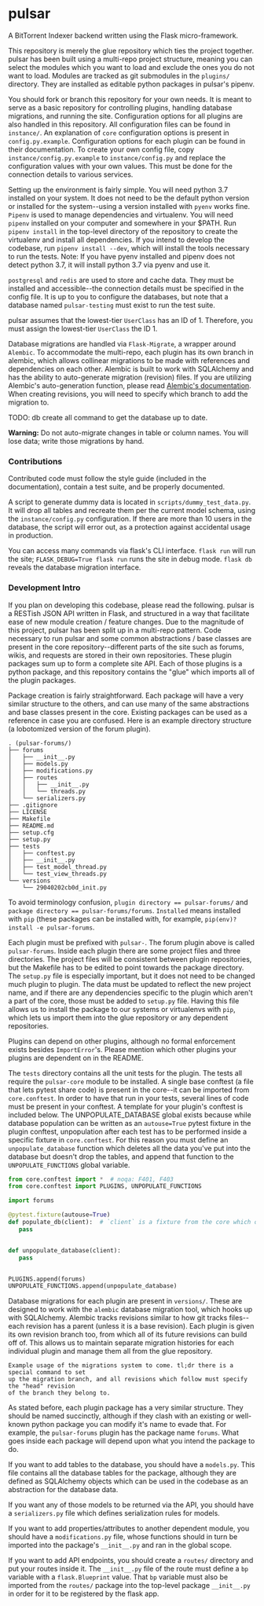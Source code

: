 # pulsar

A BitTorrent Indexer backend written using the Flask micro-framework.

This repository is merely the glue repository which ties the project together. pulsar has
been built using a multi-repo project structure, meaning you can select the modules which
you want to load and exclude the ones you do not want to load. Modules are tracked as git
submodules in the `plugins/` directory. They are installed as editable python packages in
pulsar's pipenv.

You should fork or branch this repository for your own needs. It is meant to serve as a
basic repository for controlling plugins, handling database migrations, and running the
site. Configuration options for all plugins are also handled in this repository. All
configuration files can be found in `instance/`. An explanation of `core` configuration
options is present in `config.py.example`. Configuration options for each plugin can be
found in their documentation. To create your own config file, copy
`instance/config.py.example` to `instance/config.py` and replace the configuration values
with your own values. This must be done for the connection details to various services.

Setting up the environment is fairly simple. You will need python 3.7 installed on your
system. It does not need to be the default python version or installed for the
system--using a version installed with `pyenv` works fine. `Pipenv` is used to manage
dependencies and virtualenv. You will need `pipenv` installed on your computer and
somewhere in your \$PATH. Run `pipenv install` in the top-level directory of the
repository to create the virtualenv and install all dependencies. If you intend to
develop the codebase, run `pipenv install --dev`, which will install the tools necessary
to run the tests. Note: If you have pyenv installed and pipenv does not detect python
3.7, it will install python 3.7 via pyenv and use it.

`postgresql` and `redis` are used to store and cache data. They must be installed and
accessible--the connection details must be specified in the config file. It is up to you
to configure the databases, but note that a database named `pulsar-testing` must exist to
run the test suite.

pulsar assumes that the lowest-tier `UserClass` has an ID of 1. Therefore, you must
assign the lowest-tier `UserClass` the ID 1.

Database migrations are handled via `Flask-Migrate`, a wrapper around `Alembic`. To
accommodate the multi-repo, each plugin has its own branch in alembic, which allows
collinear migrations to be made with references and dependencies on each other. Alembic
is built to work with SQLAlchemy and has the ability to auto-generate migration
(revision) files. If you are utilizing Alembic's auto-generation function, please read
[Alembic's documentation](<http://alembic.zzzcomputing.com/en/latest/autogenerate.html>).
When creating revisions, you will need to specify which branch to add the migration to.

TODO: db create all command to get the database up to date.

**Warning:** Do not auto-migrate changes in table or column names. You will lose data;
write those migrations by hand.

### Contributions

Contributed code must follow the style guide (included in the documentation), contain a
test suite, and be properly documented.

A script to generate dummy data is located in `scripts/dummy_test_data.py`. It will
drop all tables and recreate them per the current model schema, using the
`instance/config.py` configuration. If there are more than 10 users in the database,
the script will error out, as a protection against accidental usage in production.

You can access many commands via flask's CLI interface. `flask run` will run the site;
`FLASK_DEBUG=True flask run` runs the site in debug mode. `flask db` reveals the database
migration interface.

### Development Intro

If you plan on developing this codebase, please read the following. pulsar is a RESTish
JSON API written in Flask, and structured in a way that facilitate ease of new module
creation / feature changes. Due to the magnitude of this project, pulsar has been split
up in a multi-repo pattern. Code necessary to run pulsar and some common abstractions /
base classes are present in the core repository--different parts of the site such as
forums, wikis, and requests are stored in their own repositories. These plugin packages
sum up to form a complete site API. Each of those plugins is a python package, and this
repository contains the "glue" which imports all of the plugin packages.

Package creation is fairly straightforward. Each package will have a very similar
structure to the others, and can use many of the same abstractions and base classes
present in the core. Existing packages can be used as a reference in case you are
confused. Here is an example directory structure (a lobotomized version of the forum
plugin).

```
. (pulsar-forums/)
├── forums
│   ├── __init__.py
│   ├── models.py
│   ├── modifications.py
│   ├── routes
│   │   ├── __init__.py
│   │   └── threads.py
│   └── serializers.py
├── .gitignore
├── LICENSE
├── Makefile
├── README.md
├── setup.cfg
├── setup.py
├── tests
│   ├── conftest.py
│   ├── __init__.py
│   ├── test_model_thread.py
│   └── test_view_threads.py
└── versions
    └── 29040202cb0d_init.py
```

To avoid terminology confusion, `plugin directory == pulsar-forums/` and `package
directory == pulsar-forums/forums`. `Installed` means installed with `pip` (these
packages can be installed with, for example, `pip(env)? install -e pulsar-forums`.

Each plugin must be prefixed with `pulsar-`. The forum plugin above is called
`pulsar-forums`. Inside each plugin there are some project files and three directories.
The project files will be consistent between plugin repositories, but the Makefile has to
be edited to point towards the package directory. The `setup.py` file is especially
important, but it does not need to be changed much plugin to plugin. The data must be
updated to reflect the new project name, and if there are any dependencies specific to
the plugin which aren't a part of the core, those must be added to `setup.py` file.
Having this file allows us to install the package to our systems or virtualenvs with
`pip`, which lets us import them into the glue repository or any dependent repositories.

Plugins can depend on other plugins, although no formal enforcement exists besides
`ImportError`'s. Please mention which other plugins your plugins are dependent on in the
README.

The `tests` directory contains all the unit tests for the plugin. The tests all require
the `pulsar-core` module to be installed. A single base conftest (a file that lets pytest
share code) is present in the core--it can be imported from `core.conftest`. In order to
have that run in your tests, several lines of code must be present in your conftest. A
template for your plugin's conftest is included below. The UNPOPULATE_DATABASE global
exists because while database population can be written as an `autouse=True` pytest
fixture in the plugin conftest, unpopulation after each test has to be performed inside a
specific fixture in `core.conftest`. For this reason you must define an
`unpopulate_database` function which deletes all the data you've put into the database
but doesn't drop the tables, and append that function to the `UNPOPULATE_FUNCTIONS`
global variable.

```python
from core.conftest import *  # noqa: F401, F403
from core.conftest import PLUGINS, UNPOPULATE_FUNCTIONS

import forums

@pytest.fixture(autouse=True)
def populate_db(client):  # `client` is a fixture from the core which opens up a DB connection.
   pass


def unpopulate_database(client):
   pass


PLUGINS.append(forums)
UNPOPULATE_FUNCTIONS.append(unpopulate_database)
```

Database migrations for each plugin are present in `versions/`. These are designed to
work with the `alembic` database migration tool, which hooks up with SQLAlchemy. Alembic
tracks revisions similar to how git tracks files--each revision has a parent (unless it
is a base revision). Each plugin is given its own revision branch too, from which all of
its future revisions can build off of. This allows us to maintain separate migration
histories for each individual plugin and manage them all from the glue repository.

```
Example usage of the migrations system to come. tl;dr there is a special command to set
up the migration branch, and all revisions which follow must specify the "head" revision
of the branch they belong to.
```

As stated before, each plugin package has a very similar structure. They should be named
succinctly, although if they clash with an existing or well-known python package you can
modify it's name to evade that. For example, the `pulsar-forums` plugin has the package
name `forums`. What goes inside each package will depend upon what you intend the package
to do.

If you want to add tables to the database, you should have a `models.py`. This file
contains all the database tables for the package, although they are defined as SQLAlchemy
objects which can be used in the codebase as an abstraction for the database data.

If you want any of those models to be returned via the API, you should have a
`serializers.py` file which defines serialization rules for models.

If you want to add properties/attributes to another dependent module, you should have a
`modifications.py` file, whose functions should in turn be imported into the package's
`__init__.py` and ran in the global scope.

If you want to add API endpoints, you should create a `routes/` directory and put your
routes inside it. The `__init__.py` file of the route must define a `bp` variable with a
`flask.Blueprint` value. That `bp` variable must also be imported from the `routes/`
package into the top-level package `__init__.py` in order for it to be registered by the
flask app.
